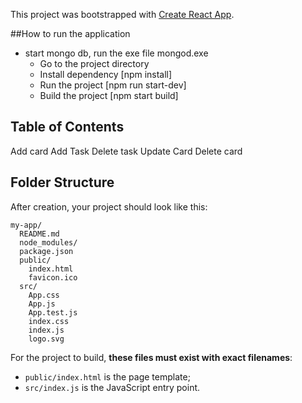 This project was bootstrapped with [Create React App](https://github.com/facebookincubator/create-react-app).



##How to run the application
- start mongo db, run the exe file mongod.exe
	- Go to the project directory
  - Install dependency [npm install]
  - Run the project [npm run start-dev]
  - Build the project [npm start build]
	
## Table of Contents
  Add card
  Add Task
  Delete task
  Update Card
  Delete card

## Folder Structure

After creation, your project should look like this:

```
my-app/
  README.md
  node_modules/
  package.json
  public/
    index.html
    favicon.ico
  src/
    App.css
    App.js
    App.test.js
    index.css
    index.js
    logo.svg
```

For the project to build, **these files must exist with exact filenames**:

* `public/index.html` is the page template;
* `src/index.js` is the JavaScript entry point.

